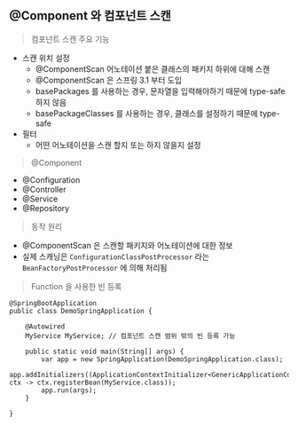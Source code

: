 ## @Component 와 컴포넌트 스캔

> 컴포넌트 스캔 주요 기능

- 스캔 위치 설정
    - @ComponentScan 어노테이션 붙은 클래스의 패키지 하위에 대해 스캔
    - @ComponentScan 은 스프링 3.1 부터 도입
    - basePackages 를 사용하는 경우, 문자열을 입력해야하기 때문에 type-safe 하지 않음
    - basePackageClasses 를 사용하는 경우, 클래스를 설정하기 때문에 type-safe
- 필터
    - 어떤 어노테이션을 스캔 할지 또는 하지 않을지 설정

> @Component

- @Configuration
- @Controller
- @Service
- @Repository

> 동작 원리

- @ComponentScan 은 스캔할 패키지와 어노테이션에 대한 정보
- 실제 스캐닝은 `ConfigurationClassPostProcessor` 라는 `BeanFactoryPostProcessor` 에 의해 처리됨

> Function 을 사용한 빈 등록

````
@SpringBootApplication
public class DemoSpringApplication {

    @Autowired
    MyService MyService; // 컴포넌트 스캔 범위 밖의 빈 등록 가능

    public static void main(String[] args) {
        var app = new SpringApplication(DemoSpringApplication.class);
        app.addInitializers((ApplicationContextInitializer<GenericApplicationContext>) ctx -> ctx.registerBean(MyService.class));
        app.run(args);
    }

}
````
